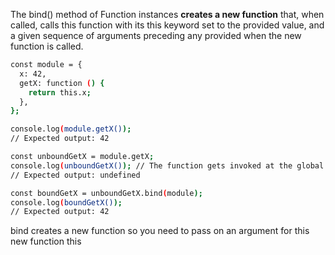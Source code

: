 The bind() method of Function instances **creates a new function** that, when called, calls this function with its this keyword set to the provided value, and a given sequence of arguments preceding any provided when the new function is called.


```sh
const module = {
  x: 42,
  getX: function () {
    return this.x;
  },
};

console.log(module.getX());
// Expected output: 42

const unboundGetX = module.getX;
console.log(unboundGetX()); // The function gets invoked at the global scope
// Expected output: undefined

const boundGetX = unboundGetX.bind(module);
console.log(boundGetX());
// Expected output: 42

```

bind creates a new function so you need to pass on an argument for this new function this